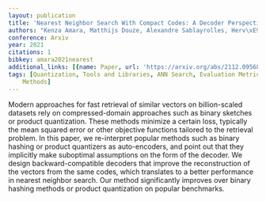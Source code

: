 ```yaml
---
layout: publication
title: 'Nearest Neighbor Search With Compact Codes: A Decoder Perspective'
authors: "Kenza Amara, Matthijs Douze, Alexandre Sablayrolles, Herv\xE9 J\xE9gou"
conference: Arxiv
year: 2021
citations: 1
bibkey: amara2021nearest
additional_links: [{name: Paper, url: 'https://arxiv.org/abs/2112.09568'}]
tags: [Quantization, Tools and Libraries, ANN Search, Evaluation Metrics, Hashing
    Methods]
---
```

Modern approaches for fast retrieval of similar vectors on billion-scaled
datasets rely on compressed-domain approaches such as binary sketches or
product quantization. These methods minimize a certain loss, typically the mean
squared error or other objective functions tailored to the retrieval problem.
In this paper, we re-interpret popular methods such as binary hashing or
product quantizers as auto-encoders, and point out that they implicitly make
suboptimal assumptions on the form of the decoder. We design
backward-compatible decoders that improve the reconstruction of the vectors
from the same codes, which translates to a better performance in nearest
neighbor search. Our method significantly improves over binary hashing methods
or product quantization on popular benchmarks.